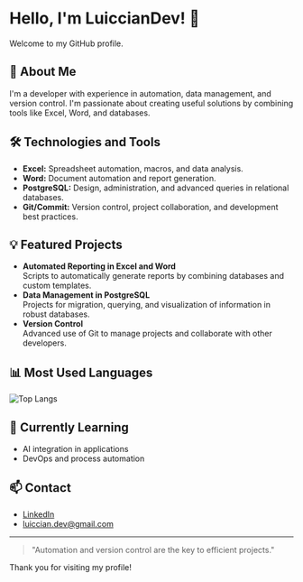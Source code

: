 # Hello, I'm LuiccianDev! 👋

Welcome to my GitHub profile.

## 🚀 About Me
I'm a developer with experience in automation, data management, and version control. I'm passionate about creating useful solutions by combining tools like Excel, Word, and databases.

## 🛠️ Technologies and Tools
- **Excel:** Spreadsheet automation, macros, and data analysis.
- **Word:** Document automation and report generation.
- **PostgreSQL:** Design, administration, and advanced queries in relational databases.
- **Git/Commit:** Version control, project collaboration, and development best practices.

## 💡 Featured Projects
- **Automated Reporting in Excel and Word**  
  Scripts to automatically generate reports by combining databases and custom templates.
- **Data Management in PostgreSQL**  
  Projects for migration, querying, and visualization of information in robust databases.
- **Version Control**  
  Advanced use of Git to manage projects and collaborate with other developers.
  
## 📊 Most Used Languages

![Top Langs](https://github-readme-stats.vercel.app/api/top-langs/?username=LuiccianDev&layout=compact&theme=radical)

## 🌱 Currently Learning
- AI integration in applications
- DevOps and process automation

## 📫 Contact
- [LinkedIn](https://www.linkedin.com/in/tu-usuario/)
- luiccian.dev@gmail.com

---

> "Automation and version control are the key to efficient projects."

Thank you for visiting my profile!
